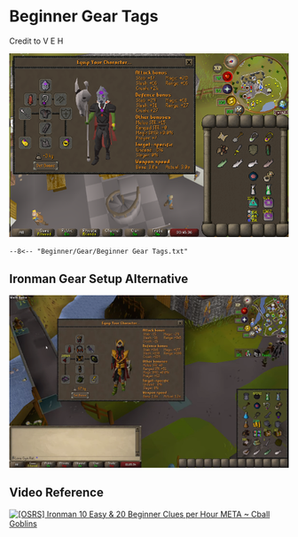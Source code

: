 # Beginner Gear Tags
Credit to V E H

![Beginner Gear](../images/Beginner%20Gear.png)

``` title=""
--8<-- "Beginner/Gear/Beginner Gear Tags.txt"
```

## Ironman Gear Setup Alternative

![Beginner Gear Iron](../images/Beginner%20Gear%20Iron.png)

## Video Reference
[![[OSRS] Ironman 10 Easy & 20 Beginner Clues per Hour META ~ Cball Goblins
](https://img.youtube.com/vi/eHQRIp2-wH4/0.jpg)](https://www.youtube.com/watch?v=eHQRIp2-wH4)